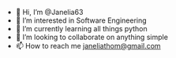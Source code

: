 - 👋 Hi, I’m @Janelia63
- 👀 I’m interested in Software Engineering
- 🌱 I’m currently learning all things python
- 💞️ I’m looking to collaborate on anything simple
- 📫 How to reach me janeliathom@gmail.com

<!---
Janelia63/Janelia63 is a ✨ special ✨ repository because its `README.md` (this file) appears on your GitHub profile.
You can click the Preview link to take a look at your changes.
--->
